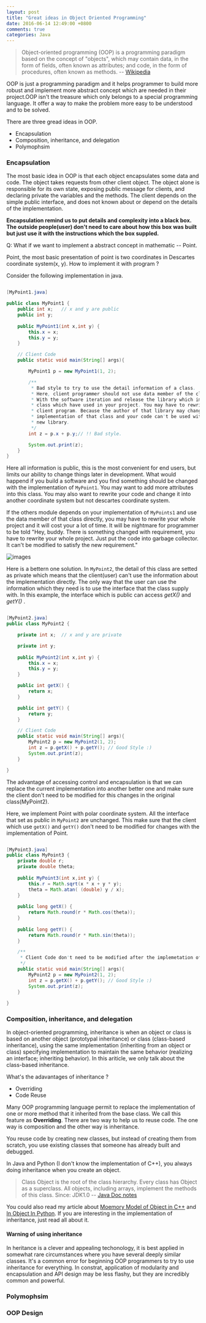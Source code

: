 ```yaml
---
layout: post
title: "Great ideas in Object Oriented Programming"
date: 2016-06-14 12:49:00 +0800
comments: true
categories: Java
---
```


> Object-oriented programming (OOP) is a programming paradigm based on the concept of "objects", which may contain data, in the form of fields, often known as attributes; and code, in the form of procedures, often known as methods. -- [Wikipedia](https://en.wikipedia.org/wiki/Object-oriented_programming)

OOP is just a programming paradigm and it helps programmer to build more robust and implement more abstract concept which are needed in their project.OOP isn't the treasure which only belongs to a special programming language. It offer a way to make the problem more easy to be understood and to be solved.

There are three gread ideas in OOP.

* Encapsulation 
* Composition, inheritance, and delegation
* Polymophsim 

<!-- more -->

### Encapsulation

The most basic idea in OOP is that each object encapsulates some data and code. The object takes requests from other client object. The object alone is responsible for its own state, exposing public message for clients, and declaring private the variables and the methods. The client depends on the simple public interface, and does not known about or depend on the details of the implementation.

**Encapsulation remind us to put details and complexity into a black box. The outside people(user) don't need to care about how this box was built but just use it with the instructions which the box suppled.**

Q: What if we want to implement a abstract concept in mathematic -- Point. 

Point, the most basic presentation of point is two coordinates in Descartes coordinate system(x, y). How to implement it with program ?

Consider the following implementation in java.

``` java

[MyPoint1.java]

public class MyPoint1 {
    public int x;   // x and y are public
    public int y;
                
    public MyPoint1(int x,int y) {
        this.x = x;
        this.y = y;
    }

    // Client Code
    public static void main(String[] args){

        MyPoint1 p = new MyPoint1(1, 2);

        /**
         * Bad style to try to use the detail information of a class.
         * Here, client programmer should not use data member of the class directly.
         * With the software iteration and release the library which implement the
         * class which have used in your project. You may have to rewrite all your
         * client program. Because the author of that library may change the 
         * implementation of that class and your code can't be used with the 
         * new library.
         */
        int z = p.x + p.y;// !! Bad style.

        System.out.print(z);
    }
}

```

Here all information is public, this is the most convenient for end users, but limits our ability to change things later in development. What would happend if you build a software and you find something should be changed with the implementation of `MyPoint1`. You may want to add more attributes into this class. You may also want to rewrite your code and change it into another coordinate system but not descartes coordinate system.

If the others module depends on your implementation of `MyPoints1` and use the data member of that class directly, you may have to rewrite your whole project and it will cost your a lot of time. It will be nightmare for programmer to be told "Hey, buddy. There is something changed with requirement, you have to rewrite your whole project. Just put the code into garbage collector. It can't be modified to satisfy the new requirement."

![images](/images/img_for_2016_06_14/wth.png)

Here is a bettern one solution. In `MyPoint2`, the detail of this class are setted as private which means that the client(user) can't use the information about the implementation directly. The only way that the user can use the information which they need is to use the interface that the class supply with. In this example, the interface which is public can access _getX()_  and _getY()_ .

``` java 

[MyPoint2.java]
public class MyPoint2 {

    private int x;  // x and y are private

    private int y;
                
    public MyPoint2(int x,int y) {
        this.x = x;
        this.y = y;
    }

    public int getX() {
        return x;
    }

    public int getY() {
        return y;
    }

    // Client Code
    public static void main(String[] args){
        MyPoint2 p = new MyPoint2(1, 2);
        int z = p.getX() + p.getY(); // Good Style :)
        System.out.print(z);
    }

}

```

The advantage of accessing control and encapsulation is that we can replace the current implementation into another better one and make sure the client don't need to be modified for this changes in the original class(MyPoint2).

Here, we implement Point with polar coordinate system. All the interface that set as public in `MyPoint2` are unchanged. This make sure that the client which use `getX()` and `getY()` don't need to be modified for changes with the implementation of Point.

``` java

[MyPoint3.java]
public class MyPoint3 {
    private double r;
    private double theta;
                
    public MyPoint3(int x,int y) {
        this.r = Math.sqrt(x * x + y * y);
        theta = Math.atan( (double) y / x);
    }
                    
    public long getX() {
        return Math.round(r * Math.cos(theta));
    }
                        
    public long getY() {
        return Math.round(r * Math.sin(theta));
    }

    /**
     * Client Code don't need to be modified after the implemetation of Point changed
     */
    public static void main(String[] args){
        MyPoint2 p = new MyPoint2(1, 2);
        int z = p.getX() + p.getY(); // Good Style :)
        System.out.print(z);
    }
                            
}

```


### Composition, inheritance, and delegation

In object-oriented programming, inheritance is when an object or class is based on another object (prototypal inheritance) or class (class-based inheritance), using the same implementation (inheriting from an object or class) specifying implementation to maintain the same behavior (realizing an interface; inheriting behavior). In this ariticle, we only talk about the class-based inheritance.

What's the adavantages of inheritance ?

* Overriding
* Code Reuse

Many OOP programming language permit to replace the implementation of one or more method that it inherited from the base class. We call this feature as **Overriding**. There are two way to help us to reuse code. The one way is composition and the other way is inheritance.

You reuse code by creating new classes, but instead of creating them from scratch, you use existing classes that someone has already built and debugged.

In Java and Python (I don't know the implementation of C++), you always doing inheritance when you create an object.


> Class Object is the root of the class hierarchy. Every class has Object as a superclass. All objects, including arrays, implement the methods of this class.            Since: JDK1.0   -- [Java Doc notes](https://docs.oracle.com/javase/7/docs/api/java/lang/Object.html)


You could also read my article about [Moemory Model of Object in C++](http://jasonleaster.github.io/blog/2015/06/13/memory-model-of-objects-in-c-plus-plus/) and [In Object In Python](http://jasonleaster.github.io/blog/2016/02/03/memory-model-of-int-object-in-python/). If you are interesting in the implementation of inheritance, just read all about it.


#### Warning of using inheritance

In heritance is a clever and appealing techonology, it is best applied in somewhat rare circumstances where you have several deeply similar classes. It's a common error for beginning OOP programmers to try to use inheritance for everything. In constrat, application of modularity and encapsulation and API design may be less flashy, but they are incredibly common and powerful.



### Polymophsim

### OOP Design
